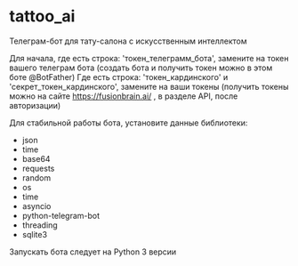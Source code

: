 # tattoo_ai
Телеграм-бот для тату-салона с искусственным интеллектом

Для начала, где есть строка: 'токен_телеграмм_бота', замените на токен вашего телеграм бота (создать бота и получить токен можно в этом боте @BotFather)
Где есть строка: 'токен_кардинского' и 'секрет_токен_кардинского', замените на ваши токены (получить токены можно на сайте https://fusionbrain.ai/ , в разделе API, после авторизации)

Для стабильной работы бота, установите данные библиотеки:
- json
- time
- base64
- requests
- random
- os
- time
- asyncio
- python-telegram-bot
- threading
- sqlite3

Запускать бота следует на Python 3 версии

